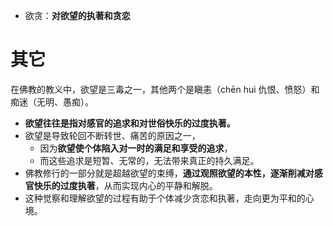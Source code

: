 - 欲贪：**对欲望的执著和贪恋**
# 其它
在佛教的教义中，欲望是三毒之一，其他两个是瞋恚（chēn huì 仇恨、愤怒）和痴迷（无明、愚痴）。

- **欲望往往是指对感官的追求和对世俗快乐的过度执著。**
- 欲望是导致轮回不断转世、痛苦的原因之一，
	- 因为**欲望使个体陷入对一时的满足和享受的追求**，
	- 而这些追求是短暂、无常的，无法带来真正的持久满足。
- 佛教修行的一部分就是超越欲望的束缚，**通过观照欲望的本性，逐渐削减对感官快乐的过度执著**，从而实现内心的平静和解脱。
- 这种觉察和理解欲望的过程有助于个体减少贪恋和执著，走向更为平和的心境。